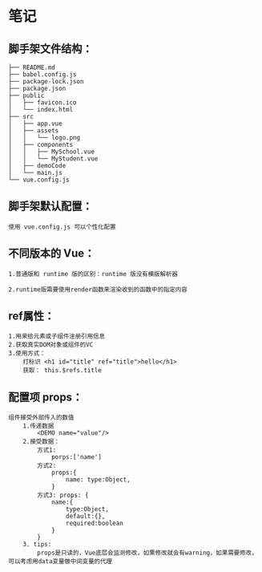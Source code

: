 # 笔记

## 脚手架文件结构：

    ├── README.md
    ├── babel.config.js
    ├── package-lock.json
    ├── package.json
    ├── public
    │   ├── favicon.ico
    │   └── index.html
    ├── src
    │   ├── app.vue
    │   ├── assets
    │   │   └── logo.png
    │   ├── components
    │   │   ├── MySchool.vue
    │   │   └── MyStudent.vue
    │   ├── demoCode
    │   └── main.js
    └── vue.config.js

## 脚手架默认配置：<br>

    使用 vue.config.js 可以个性化配置

## 不同版本的 Vue：  
    1.普通版和 runtime 版的区别：runtime 版没有模版解析器

    2.runtime版需要使用render函数来渲染收到的函数中的指定内容

## ref属性：  
    1.用来给元素或子组件注册引用信息
    2.获取真实DOM对象或组件的VC
    3.使用方式：
        打标识 <h1 id="title" ref="title">hello</h1>
        获取： this.$refs.title

## 配置项 props：
    组件接受外部传入的数值
        1.传递数据
            <DEMO name="value"/>
        2.接受数据：
            方式1: 
                porps:['name']
            方式2: 
                props:{
                    name: type:Object,
                }
            方式3: props: {
                name:{
                    type:Object,
                    default:{},
                    required:boolean
                }
            }
        3. tips:
            props是只读的，Vue底层会监测修改，如果修改就会有warning，如果需要修改，可以考虑用data变量做中间变量的代理